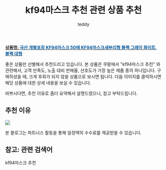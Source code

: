 ﻿---
layout: post
title:  "kf94마스크 추천 관련 상품 추천"
author: teddy
categories: [ 생활/건강 ]
tags: [kf94마스크 추천]
image: https://static.coupangcdn.com/image/vendor_inventory/b659/f044b6731923b7cf7dcff3a2164bdda4fe00e145b26e963ce48058ec7c8d.jpeg 
description: "쿠팡에서 kf94마스크 추천 관련 상품으로 가장 고객 선호도가 높은 제품 중 하나입니다."
---

<a href="https://link.coupang.com/re/AFFSDP?lptag=AF5385349&pageKey=5069530588&itemId=6857901522&vendorItemId=73687204381&traceid=V0-153-dd9524e5b96281e4"><b>상품명: <font color='#01579B'>국산 개별포장 KF94마스크 50매 KF94마스크새부리형 블랙 그레이 화이트, 블랙 대형</font></b></a>

좋은 상품만 선별해서 추천드리고 있습니다.
본 상품은 쿠팡에서 "kf94마스크 추천" 와 관련해서, 고객 만족도, 노출 대비 판매율, 선호도가 가장 높은 제품 중의 하나입니다.
구매하셨을 때, 크게 후회가 되지 않을 상품으로 보시면 됩니다. 
다음 이미지를 클릭하시면 해당 상품에 대한 상세 내용을 보실 수 있습니다.

바쁘시다면, 추천 이유로 좀더 요약해서 설명드렸으니, 참고 부탁드립니다.

## 추천 이유 

<a href="https://link.coupang.com/re/AFFSDP?lptag=AF5385349&pageKey=5069530588&itemId=6857901522&vendorItemId=73687204381&traceid=V0-153-dd9524e5b96281e4"><img src="https://thumbnail7.coupangcdn.com/thumbnails/remote/q89/image/vendor_inventory/0522/6629342797f733a6d18bb5468bcdbb08eb2f978ccd1f044476c6686de882.jpg"></a> 

본 블로그는 파트너스 활동을 통해 일정액의 수수료를 제공받을 수 있습니다.

## 참고: 관련 검색어    
kf94마스크 추천